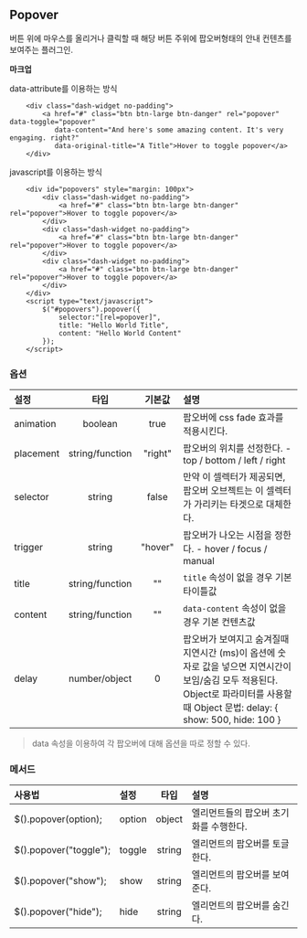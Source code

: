 <!--
layout: 'post'
section: 'Cornerstone Framework'
title: '팝오버'
outline: '팝오버'
date: '2012-11-16'
tagstr: 'widget'
order: '[4, 3, 6]'
thumbnail: '4.3.06.pop_over.png'
-->

## Popover
버튼 위에 마우스를 올리거나 클릭할 때 해당 버튼 주위에 팝오버형태의 안내 컨텐츠를 보여주는 플러그인.

__마크업__

data-attribute를 이용하는 방식


``` cm
    <div class="dash-widget no-padding">
        <a href="#" class="btn btn-large btn-danger" rel="popover" data-toggle="popover"
           data-content="And here's some amazing content. It's very engaging. right?"
           data-original-title="A Title">Hover to toggle popover</a>
    </div>
```

javascript를 이용하는 방식

``` cm
    <div id="popovers" style="margin: 100px">
        <div class="dash-widget no-padding">
            <a href="#" class="btn btn-large btn-danger" rel="popover">Hover to toggle popover</a>
        </div>
        <div class="dash-widget no-padding">
            <a href="#" class="btn btn-large btn-danger" rel="popover">Hover to toggle popover</a>
        </div>
        <div class="dash-widget no-padding">
            <a href="#" class="btn btn-large btn-danger" rel="popover">Hover to toggle popover</a>
        </div>
    </div>
    <script type="text/javascript">
        $("#popovers").popover({
            selector:"[rel=popover]",
            title: "Hello World Title",
            content: "Hello World Content"
        });
    </script>
```

### 옵션
설정 | 타입 | 기본값 | 설명
:-- | :-: | :-: | :--
animation | boolean | true | 팝오버에 css fade 효과를 적용시킨다.
placement | string/function | "right" | 팝오버의 위치를 선정한다. - top / bottom / left / right
selector | string | false | 만약 이 셀렉터가 제공되면, 팝오버 오브젝트는 이 셀렉터가 가리키는 타겟으로 대체한다.
trigger | string | "hover" | 팝오버가 나오는 시점을 정한다. - hover / focus / manual
title | string/function | "" | `title` 속성이 없을 경우 기본 타이틀값
content | string/function | "" | `data-content` 속성이 없을 경우 기본 컨텐츠값
delay | number/object | 0 | 팝오버가 보여지고 숨겨질때 지연시간 (ms)이 옵션에 숫자로 값을 넣으면 지연시간이 보임/숨김 모두 적용된다. Object로 파라미터를 사용할때 Object 문법: delay: { show: 500, hide: 100 }


> data 속성을 이용하여 각 팝오버에 대해 옵션을 따로 정할 수 있다.

### 메서드

사용법 | 설정 | 타입 | 설명
:-- | :-- | :-: | :--
$().popover(option); | option | object | 엘리먼트들의 팝오버 초기화를 수행한다.
$().popover("toggle"); | toggle | string | 엘리먼트의 팝오버를 토글한다.
$().popover("show"); | show | string | 엘리먼트의 팝오버를 보여준다.
$().popover("hide"); | hide | string | 엘리먼트의 팝오버를 숨긴다.